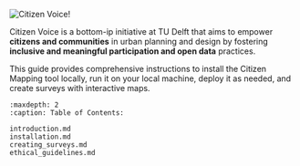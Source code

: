 
![Citizen Voice!](/images/logo-blue.png "Citizen Voice")

Citizen Voice is a bottom-ip initiative at TU Delft that aims to empower **citizens and communities** in urban planning and design by fostering **inclusive and meaningful participation and open data** practices.

This guide provides comprehensive instructions to install the Citizen Mapping tool locally, run it on your local machine, deploy it as needed, and create surveys with interactive maps.

```{toctree}
:maxdepth: 2
:caption: Table of Contents:

introduction.md
installation.md
creating_surveys.md
ethical_guidelines.md
